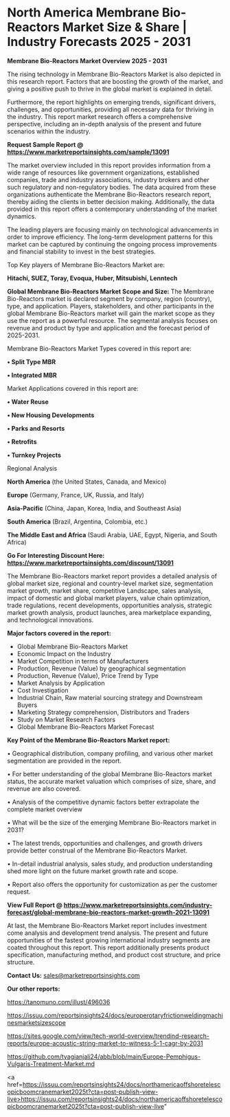 # North America Membrane Bio-Reactors Market Size & Share | Industry Forecasts 2025 - 2031

<Strong> Membrane Bio-Reactors Market Overview 2025 - 2031</strong>

The rising technology in Membrane Bio-Reactors Market is also depicted in this research report. Factors that are boosting the growth of the market, and giving a positive push to thrive in the global market is explained in detail.

Furthermore, the report highlights on emerging trends, significant drivers, challenges, and opportunities, providing all necessary data for thriving in the industry. This report market research offers a comprehensive perspective, including an in-depth analysis of the present and future scenarios within the industry.

<strong>Request Sample Report @ <a href=https://www.marketreportsinsights.com/sample/13091>https://www.marketreportsinsights.com/sample/13091</a></strong>

The market overview included in this report provides information from a wide range of resources like government organizations, established companies, trade and industry associations, industry brokers and other such regulatory and non-regulatory bodies. The data acquired from these organizations authenticate the Membrane Bio-Reactors research report, thereby aiding the clients in better decision making. Additionally, the data provided in this report offers a contemporary understanding of the market dynamics.

The leading players are focusing mainly on technological advancements in order to improve efficiency. The long-term development patterns for this market can be captured by continuing the ongoing process improvements and financial stability to invest in the best strategies.

Top Key players of Membrane Bio-Reactors Market are:

<strong>Hitachi, SUEZ, Toray, Evoqua, Huber, Mitsubishi, Lenntech</strong>

<strong><b>Global Membrane Bio-Reactors Market Scope and Size:</b></strong>
The Membrane Bio-Reactors market is declared segment by company, region (country), type, and application. Players, stakeholders, and other participants in the global Membrane Bio-Reactors market will gain the market scope as they use the report as a powerful resource. The segmental analysis focuses on revenue and product by type and application and the forecast period of 2025-2031.

Membrane Bio-Reactors Market Types covered in this report are:

<strong>• Split Type MBR

• Integrated MBR</strong>

Market Applications covered in this report are:

<strong>• Water Reuse

• New Housing Developments

• Parks and Resorts

• Retrofits

• Turnkey Projects</strong> 

Regional Analysis

<strong>North America</strong> (the United States, Canada, and Mexico)

<strong>Europe</strong> (Germany, France, UK, Russia, and Italy)

<strong>Asia-Pacific</strong> (China, Japan, Korea, India, and Southeast Asia)

<strong>South America</strong> (Brazil, Argentina, Colombia, etc.)

<strong>The Middle East and Africa</strong> (Saudi Arabia, UAE, Egypt, Nigeria, and South Africa)

<strong>Go For Interesting Discount Here: <a href=https://www.marketreportsinsights.com/discount/13091>https://www.marketreportsinsights.com/discount/13091</a></strong>

The Membrane Bio-Reactors market report provides a detailed analysis of global market size, regional and country-level market size, segmentation market growth, market share, competitive Landscape, sales analysis, impact of domestic and global market players, value chain optimization, trade regulations, recent developments, opportunities analysis, strategic market growth analysis, product launches, area marketplace expanding, and technological innovations.

<strong><b>Major factors covered in the report:</b></strong>
<ul>
  <li>Global Membrane Bio-Reactors Market </li>
  <li>Economic Impact on the Industry</li>
  <li>Market Competition in terms of Manufacturers</li>
  <li>Production, Revenue (Value) by geographical segmentation</li>
  <li>Production, Revenue (Value), Price Trend by Type</li>
  <li>Market Analysis by Application</li>
  <li>Cost Investigation</li>
  <li>Industrial Chain, Raw material sourcing strategy and Downstream Buyers</li>
  <li>Marketing Strategy comprehension, Distributors and Traders</li>
  <li>Study on Market Research Factors</li>
  <li>Global Membrane Bio-Reactors Market Forecast</li>
</ul>

<strong><b>Key Point of the Membrane Bio-Reactors Market report:</b></strong>

• Geographical distribution, company profiling, and various other market segmentation are provided in the report.

• For better understanding of the global Membrane Bio-Reactors market status, the accurate market valuation which comprises of size, share, and revenue are also covered.

• Analysis of the competitive dynamic factors better extrapolate the complete market overview

• What will be the size of the emerging Membrane Bio-Reactors market in 2031?

• The latest trends, opportunities and challenges, and growth drivers provide better construal of the Membrane Bio-Reactors Market.

• In-detail industrial analysis, sales study, and production understanding shed more light on the future market growth rate and scope.

• Report also offers the opportunity for customization as per the customer request.

<strong><b>View Full Report @ <a href=https://www.marketreportsinsights.com/industry-forecast/global-membrane-bio-reactors-market-growth-2021-13091>https://www.marketreportsinsights.com/industry-forecast/global-membrane-bio-reactors-market-growth-2021-13091</a></b></strong>


At last, the Membrane Bio-Reactors Market report includes investment come analysis and development trend analysis. The present and future opportunities of the fastest growing international industry segments are coated throughout this report. This report additionally presents product specification, manufacturing method, and product cost structure, and price structure.

<strong>Contact Us:</strong>
sales@marketreportsinsights.com

<strong>Our other reports:</strong>

<a href=https://tanomuno.com/illust/496036>https://tanomuno.com/illust/496036</a>

<a href=https://issuu.com/reportsinsights24/docs/europerotaryfrictionweldingmachinesmarketsizescope>https://issuu.com/reportsinsights24/docs/europerotaryfrictionweldingmachinesmarketsizescope</a>

<a href=https://sites.google.com/view/tech-world-overview/trendind-research-reports/europe-acoustic-string-market-to-witness-5-1-cagr-by-2031>https://sites.google.com/view/tech-world-overview/trendind-research-reports/europe-acoustic-string-market-to-witness-5-1-cagr-by-2031</a>

<a href=https://github.com/tyagianjali24/abb/blob/main/Europe-Pemphigus-Vulgaris-Treatment-Market.md>https://github.com/tyagianjali24/abb/blob/main/Europe-Pemphigus-Vulgaris-Treatment-Market.md</a>

<a href=https://issuu.com/reportsinsights24/docs/northamericaoffshoretelescopicboomcranemarket2025t?cta=post-publish-view-live>https://issuu.com/reportsinsights24/docs/northamericaoffshoretelescopicboomcranemarket2025t?cta=post-publish-view-live</a>"
